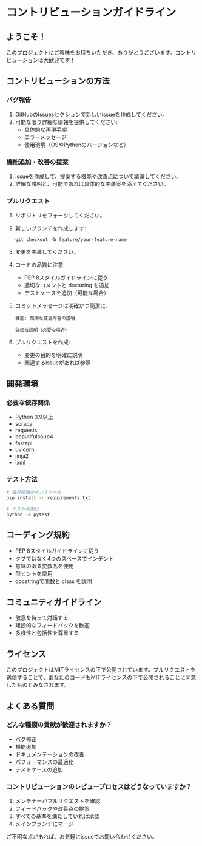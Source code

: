 # コントリビューションガイドライン

## ようこそ！

このプロジェクトにご興味をお持ちいただき、ありがとうございます。コントリビューションは大歓迎です！

## コントリビューションの方法

### バグ報告

1. GitHubの[Issues](../../issues)セクションで新しいissueを作成してください。
2. 可能な限り詳細な情報を提供してください:
   - 具体的な再現手順
   - エラーメッセージ
   - 使用環境（OSやPythonのバージョンなど）

### 機能追加・改善の提案

1. issueを作成して、提案する機能や改善点について議論してください。
2. 詳細な説明と、可能であれば具体的な実装案を添えてください。

### プルリクエスト

1. リポジトリをフォークしてください。
2. 新しいブランチを作成します:
   ```
   git checkout -b feature/your-feature-name
   ```
3. 変更を実装してください。
4. コードの品質に注意:
   - PEP 8スタイルガイドラインに従う
   - 適切なコメントと docstring を追加
   - テストケースを追加（可能な場合）

5. コミットメッセージは明確かつ簡潔に:
   ```
   機能: 簡潔な変更内容の説明
   
   詳細な説明（必要な場合）
   ```

6. プルリクエストを作成:
   - 変更の目的を明確に説明
   - 関連するissueがあれば参照

## 開発環境

### 必要な依存関係

- Python 3.9以上
- scrapy
- requests
- beautifulsoup4
- fastapi
- uvicorn
- jinja2
- lxml

### テスト方法

```bash
# 依存関係のインストール
pip install -r requirements.txt

# テストの実行
python -m pytest
```

## コーディング規約

- PEP 8スタイルガイドラインに従う
- タブではなく4つのスペースでインデント
- 意味のある変数名を使用
- 型ヒントを使用
- docstringで関数と clsss を説明

## コミュニティガイドライン

- 敬意を持って対話する
- 建設的なフィードバックを歓迎
- 多様性と包括性を尊重する

## ライセンス

このプロジェクトはMITライセンスの下で公開されています。プルリクエストを送信することで、あなたのコードもMITライセンスの下で公開されることに同意したものとみなされます。

## よくある質問

### どんな種類の貢献が歓迎されますか？

- バグ修正
- 機能追加
- ドキュメンテーションの改善
- パフォーマンスの最適化
- テストケースの追加

### コントリビューションのレビュープロセスはどうなっていますか？

1. メンテナーがプルリクエストを確認
2. フィードバックや改善点の提案
3. すべての基準を満たしていれば承認
4. メインブランチにマージ

ご不明な点があれば、お気軽にissueでお問い合わせください。

